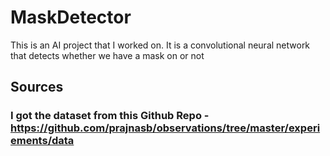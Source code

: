 # MaskDetector
This is an AI project that I worked on. It is a convolutional neural network that detects whether we have a mask on or not 
## Sources
### I got the dataset from this Github Repo - https://github.com/prajnasb/observations/tree/master/experiements/data
